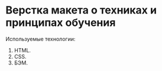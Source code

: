 # Верстка макета о техниках и принципах обучения

Используемые технологии:
1. HTML.
2. CSS.
3. БЭМ.
